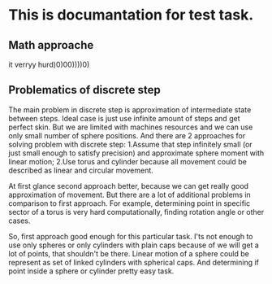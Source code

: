 # This is documantation for test task.
## Math approache

it verryy hurd)0)00))))0)

## Problematics of discrete step

The main problem in discrete step is approximation of intermediate state between steps.
Ideal case is just use infinite amount of steps and get perfect skin.
But we are limited with machines resources and we can use only small number of sphere positions.
And there are 2 approaches for solving problem with discrete step:
1.Assume that step infinitely small (or just small enough to satisfy precision) and approximate sphere moment with linear motion;
2.Use torus and cylinder because all movement could be described as linear and circular movement.

At first glance second approach better, because we can get really good approximation of movement.
But there are a lot of additional problems in comparison to first approach.
For example, determining point in specific sector of a torus is very hard computationally, finding rotation angle or other cases.

So, first approach good enough for this particular task.
I'ts not enough to use only spheres or only cylinders with plain caps because of we will get a lot of points, that shouldn't be there.
Linear motion of a sphere could be represent as set of linked cylinders with spherical caps. And determining if point inside a sphere or cylinder pretty easy task.